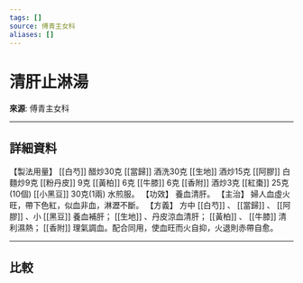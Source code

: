 ```yaml
---
tags: []
source: 傅青主女科
aliases: []
---
```


# 清肝止淋湯

**來源**: 傅青主女科  

---

## 詳細資料
【製法用量】 [[白芍]] 醋炒30克 [[當歸]] 酒洗30克 [[生地]] 酒炒15克 [[阿膠]] 白麵炒9克 [[粉丹皮]] 9克 [[黃柏]] 6克 [[牛膝]] 6克 [[香附]] 酒炒3克 [[紅棗]] 25克(10個) [[小黑豆]] 30克(1兩)
水煎服。
【功效】
養血清肝。
【主治】
婦人血虛火旺，帶下色紅，似血非血，淋瀝不斷。
【方義】
方中 [[白芍]] 、 [[當歸]] 、 [[阿膠]] 、小 [[黑豆]] 養血補肝； [[生地]] 、丹皮涼血清肝； [[黃柏]] 、 [[牛膝]] 清利濕熱； [[香附]] 理氣調血。配合同用，使血旺而火自抑，火退則赤帶自愈。

---

## 比較
